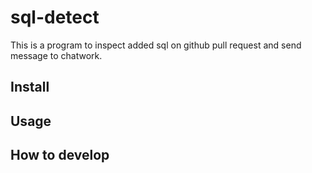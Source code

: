 # sql-detect
This is a program to inspect added sql on github pull request and send message to chatwork.

## Install


## Usage


## How to develop
